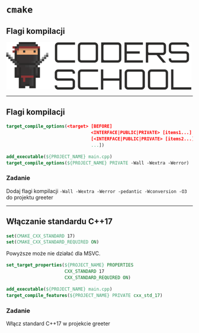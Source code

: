 <!-- .slide: data-background="#111111" -->

# `cmake`

## Flagi kompilacji

<a href="https://coders.school">
    <img width="500" src="../coders_school_logo.png" alt="Coders School" class="plain">
</a>

___

## Flagi kompilacji

```cmake
target_compile_options(<target> [BEFORE]
                                <INTERFACE|PUBLIC|PRIVATE> [items1...]
                                [<INTERFACE|PUBLIC|PRIVATE> [items2...]
                                ...])
```
<!-- .element: class="fragment fade-in" -->

```cmake
add_executable(${PROJECT_NAME} main.cpp)
target_compile_options(${PROJECT_NAME} PRIVATE -Wall -Wextra -Werror)
```
<!-- .element: class="fragment fade-in" -->

### Zadanie
<!-- .element: class="fragment fade-in" -->

Dodaj flagi kompilacji `-Wall -Wextra -Werror -pedantic -Wconversion -O3` do projektu greeter
<!-- .element: class="fragment fade-in" -->

___

## Włączanie standardu C++17

```cmake
set(CMAKE_CXX_STANDARD 17)
set(CMAKE_CXX_STANDARD_REQUIRED ON)
```
<!-- .element: class="fragment fade-in" -->

Powyższe może nie działać dla MSVC.
<!-- .element: class="fragment fade-in" -->

```cmake
set_target_properties(${PROJECT_NAME} PROPERTIES
                      CXX_STANDARD 17
                      CXX_STANDARD_REQUIRED ON)
```
<!-- .element: class="fragment fade-in" -->

```cmake
add_executable(${PROJECT_NAME} main.cpp)
target_compile_features(${PROJECT_NAME} PRIVATE cxx_std_17)
```
<!-- .element: class="fragment fade-in" -->

### Zadanie
<!-- .element: class="fragment fade-in" -->

Włącz standard C++17 w projekcie greeter
<!-- .element: class="fragment fade-in" -->
